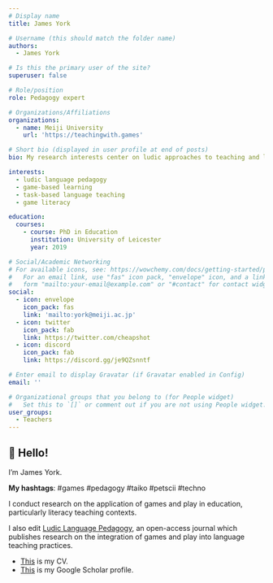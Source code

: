 ```yaml
---
# Display name
title: James York

# Username (this should match the folder name)
authors:
  - James York

# Is this the primary user of the site?
superuser: false

# Role/position
role: Pedagogy expert

# Organizations/Affiliations
organizations:
  - name: Meiji University
    url: 'https://teachingwith.games'

# Short bio (displayed in user profile at end of posts)
bio: My research interests center on ludic approaches to teaching and learning. 

interests:
  - ludic language pedagogy
  - game-based learning
  - task-based language teaching
  - game literacy 

education:
  courses:
    - course: PhD in Education
      institution: University of Leicester
      year: 2019

# Social/Academic Networking
# For available icons, see: https://wowchemy.com/docs/getting-started/page-builder/#icons
#   For an email link, use "fas" icon pack, "envelope" icon, and a link in the
#   form "mailto:your-email@example.com" or "#contact" for contact widget.
social:
  - icon: envelope
    icon_pack: fas
    link: 'mailto:york@meiji.ac.jp'
  - icon: twitter
    icon_pack: fab
    link: https://twitter.com/cheapshot
  - icon: discord
    icon_pack: fab
    link: https://discord.gg/je9QZsnntf

# Enter email to display Gravatar (if Gravatar enabled in Config)
email: ''

# Organizational groups that you belong to (for People widget)
#   Set this to `[]` or comment out if you are not using People widget.
user_groups:
  - Teachers
---
```



## 👋 Hello!

I’m James York.

__My hashtags__: #games #pedagogy #taiko #petscii #techno

I conduct research on the application of games and play in education, particularly literacy teaching contexts. 

I also edit [Ludic Language Pedagogy](https://llpjournal.org/), an open-access journal which publishes research on the integration of games and play into language teaching practices. 

- [This](https://docs.google.com/document/d/1BBW4iZ8T_h8k40UpIBHGw3qG78sMrxfj-llTXEP_9ZA/edit?usp=sharing) is my CV.  
- [This](https://scholar.google.com/citations?hl=en&user=ha9MllAAAAAJ) is my Google Scholar profile.